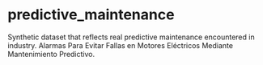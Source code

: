 # predictive_maintenance
Synthetic dataset that reflects real predictive maintenance encountered in industry. 
Alarmas Para Evitar Fallas en Motores Eléctricos Mediante Mantenimiento Predictivo.
